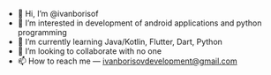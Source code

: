 - 👋 Hi, I’m @ivanborisof
- 👀 I’m interested in development of android applications and python programming
- 🌱 I’m currently learning Java/Kotlin, Flutter, Dart, Python
- 💞️ I’m looking to collaborate with no one
- 📫 How to reach me — ivanborisovdevelopment@gmail.com
